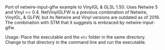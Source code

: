 Port of netwire-input-glfw example to VinylGL & GLSL 1.50. Uses Netwire 5 and Vinyl >= 0.4. NetVinylGLFW is a previous combination of Netwire, VinylGL, & GLFW, but its Netwire and Vinyl versions are outdated as of 2016. The combination with STM that it suggests is embraced by netwire-input-glfw.

Usage: Place the executable and the `etc` folder in the same directory. Change to that directory in the command line and run the executable.
